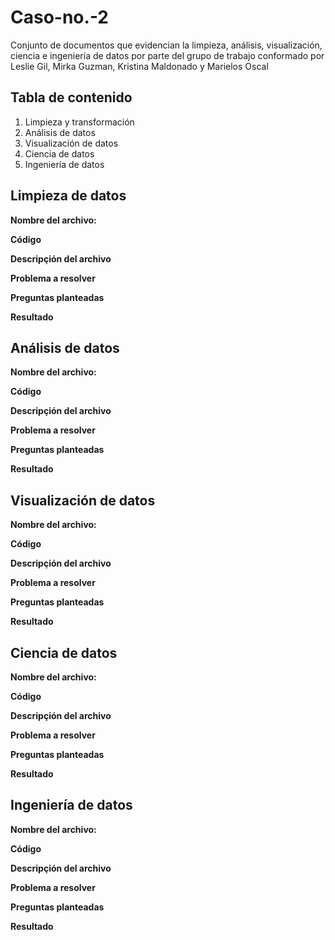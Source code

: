 # Caso-no.-2
Conjunto de documentos que evidencian la limpieza, análisis, visualización, ciencia e ingeniería de datos por parte del grupo de trabajo conformado por Leslie Gil, Mirka Guzman, Kristina Maldonado y Marielos Oscal

## Tabla de contenido

1. Limpieza y transformación
2. Análisis de datos
3. Visualización de datos
4. Ciencia de datos
5. Ingeniería de datos

## Limpieza de datos
**Nombre del archivo:**

**Código**

**Descripçión del archivo**

**Problema a resolver**

**Preguntas planteadas**

**Resultado**

## Análisis de datos
**Nombre del archivo:**

**Código**

**Descripçión del archivo**

**Problema a resolver**

**Preguntas planteadas**

**Resultado**

## Visualización de datos 
**Nombre del archivo:**

**Código**

**Descripçión del archivo**

**Problema a resolver**

**Preguntas planteadas**

**Resultado**

## Ciencia de datos
**Nombre del archivo:**

**Código**

**Descripçión del archivo**

**Problema a resolver**

**Preguntas planteadas**

**Resultado**
   
## Ingeniería de datos 
**Nombre del archivo:**

**Código**

**Descripçión del archivo**

**Problema a resolver**

**Preguntas planteadas**

**Resultado**

